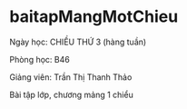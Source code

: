 # baitapMangMotChieu
Ngày học: CHIỀU THỨ 3 (hàng tuần)


Phòng học: B46


Giảng viên: Trần Thị Thanh Thảo


Bài tập lớp, chương mảng 1 chiểu
